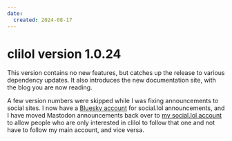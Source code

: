 ```yaml
---
date:
  created: 2024-08-17
---
```

# clilol version 1.0.24

This version contains no new features, but catches up the release to various dependency updates. It also introduces the new documentation site, with the blog you are now reading.

A few version numbers were skipped while I was fixing announcements to social sites. I now have a [Bluesky account](https://bsky.app/profile/mcornick.lol) for social.lol announcements, and I have moved Mastodon announcements back over to [my social.lol account](https://social.lol/@mcornick) to allow people who are only interested in clilol to follow that one and not have to follow my main account, and vice versa.
